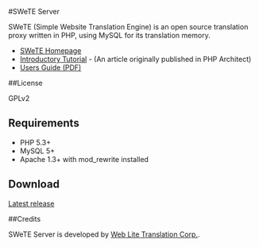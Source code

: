 #SWeTE Server

SWeTE (Simple Website Translation Engine) is an open source translation proxy written in PHP, using MySQL for its translation memory.

* [SWeTE Homepage](http://swete.weblite.ca)
* [Introductory Tutorial](docs/phparch_article/page.markdown) - (An article originally published in PHP Architect)
* [Users Guide (PDF)](docs/swete-manual.pdf?raw=true)

##License

GPLv2

## Requirements

* PHP 5.3+
* MySQL 5+
* Apache 1.3+ with mod_rewrite installed

## Download

[Latest release](releases/latest)

##Credits

SWeTE Server is developed by [Web Lite Translation Corp.](http://translate.weblite.ca). 